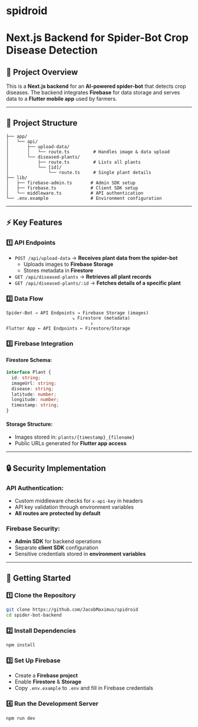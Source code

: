 # spidroid

# Next.js Backend for Spider-Bot Crop Disease Detection

## 🚀 Project Overview
This is a **Next.js backend** for an **AI-powered spider-bot** that detects crop diseases. The backend integrates **Firebase** for data storage and serves data to a **Flutter mobile app** used by farmers.

---
## 📂 Project Structure
```
├── app/
│   └── api/
│       ├── upload-data/
│       │   └── route.ts         # Handles image & data upload
│       └── diseased-plants/
│           ├── route.ts         # Lists all plants
│           └── [id]/
│               └── route.ts     # Single plant details
├── lib/
│   ├── firebase-admin.ts       # Admin SDK setup
│   ├── firebase.ts             # Client SDK setup
│   └── middleware.ts           # API authentication
└── .env.example                # Environment configuration
```

---
## ⚡ Key Features
### **1️⃣ API Endpoints**
- `POST /api/upload-data` → **Receives plant data from the spider-bot**
  - Uploads images to **Firebase Storage**
  - Stores metadata in **Firestore**
- `GET /api/diseased-plants` → **Retrieves all plant records**
- `GET /api/diseased-plants/:id` → **Fetches details of a specific plant**

### **2️⃣ Data Flow**
```
Spider-Bot → API Endpoints → Firebase Storage (images)
                         ↘ Firestore (metadata)
                                ↓
Flutter App ← API Endpoints ← Firestore/Storage
```
### **3️⃣ Firebase Integration**
#### **Firestore Schema:**
```ts
interface Plant {
  id: string;
  imageUrl: string;
  disease: string;
  latitude: number;
  longitude: number;
  timestamp: string;
}
```
#### **Storage Structure:**
- Images stored in: `plants/{timestamp}_{filename}`
- Public URLs generated for **Flutter app access**

---
## 🔒 Security Implementation
### **API Authentication:**
- Custom middleware checks for `x-api-key` in headers
- API key validation through environment variables
- **All routes are protected by default**

### **Firebase Security:**
- **Admin SDK** for backend operations
- Separate **client SDK** configuration
- Sensitive credentials stored in **environment variables**




---
## 📌 Getting Started
### **1️⃣ Clone the Repository**
```sh
git clone https://github.com/JacobMaximus/spidroid
cd spider-bot-backend
```
### **2️⃣ Install Dependencies**
```sh
npm install
```
### **3️⃣ Set Up Firebase**
- Create a **Firebase project**
- Enable **Firestore** & **Storage**
- Copy `.env.example` to `.env` and fill in Firebase credentials

### **4️⃣ Run the Development Server**
```sh
npm run dev
```


